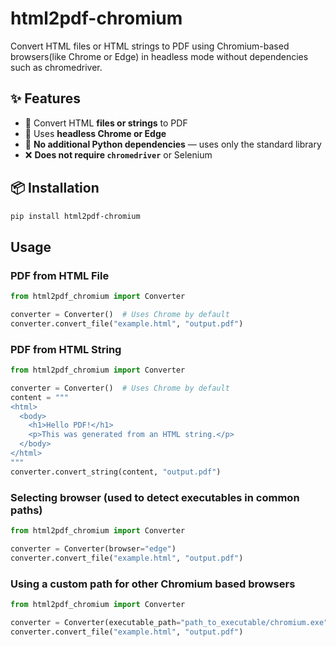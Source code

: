 # html2pdf-chromium

Convert HTML files or HTML strings to PDF using Chromium-based browsers(like Chrome or Edge) in headless mode without dependencies such as chromedriver.


## ✨ Features

- 📄 Convert HTML **files or strings** to PDF
- 🧠 Uses **headless Chrome or Edge**
- 🧰 **No additional Python dependencies** — uses only the standard library
- ❌ **Does not require `chromedriver`** or Selenium

## 📦 Installation

```bash
pip install html2pdf-chromium
```


## Usage

### PDF from HTML File

```python
from html2pdf_chromium import Converter

converter = Converter()  # Uses Chrome by default
converter.convert_file("example.html", "output.pdf")
```

### PDF from HTML String

```python
from html2pdf_chromium import Converter

converter = Converter()  # Uses Chrome by default
content = """
<html>
  <body>
    <h1>Hello PDF!</h1>
    <p>This was generated from an HTML string.</p>
  </body>
</html>
"""
converter.convert_string(content, "output.pdf")
```

### Selecting browser (used to detect executables in common paths)

```python
from html2pdf_chromium import Converter

converter = Converter(browser="edge")
converter.convert_file("example.html", "output.pdf")
```

### Using a custom path for other Chromium based browsers

```python
from html2pdf_chromium import Converter

converter = Converter(executable_path="path_to_executable/chromium.exe") 
converter.convert_file("example.html", "output.pdf")
```

